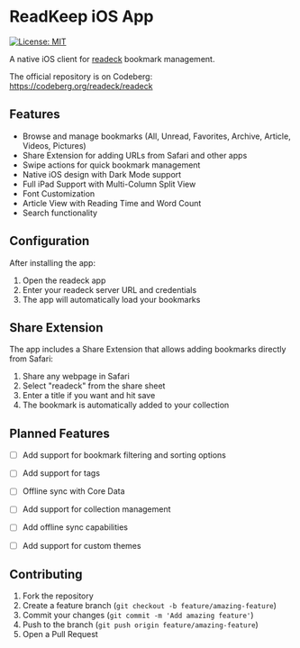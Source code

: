 # ReadKeep iOS App

[![License: MIT](https://img.shields.io/badge/License-MIT-yellow.svg)](https://opensource.org/licenses/MIT)


A native iOS client for [readeck](https://readeck.org) bookmark management.

The official repository is on Codeberg:
https://codeberg.org/readeck/readeck

## Features

- Browse and manage bookmarks (All, Unread, Favorites, Archive, Article, Videos, Pictures)
- Share Extension for adding URLs from Safari and other apps
- Swipe actions for quick bookmark management
- Native iOS design with Dark Mode support
- Full iPad Support with Multi-Column Split View
- Font Customization
- Article View with Reading Time and Word Count
- Search functionality

## Configuration

After installing the app:

1. Open the readeck app
2. Enter your readeck server URL and credentials
3. The app will automatically load your bookmarks


## Share Extension

The app includes a Share Extension that allows adding bookmarks directly from Safari:

1. Share any webpage in Safari
2. Select "readeck" from the share sheet
3. Enter a title if you want and hit save
4. The bookmark is automatically added to your collection

## Planned Features
- [ ] Add support for bookmark filtering and sorting options
- [ ] Add support for tags
- [ ] Offline sync with Core Data
- [ ] Add support for collection management
- [ ] Add offline sync capabilities
- [ ] Add support for custom themes


## Contributing

1. Fork the repository
2. Create a feature branch (`git checkout -b feature/amazing-feature`)
3. Commit your changes (`git commit -m 'Add amazing feature'`)
4. Push to the branch (`git push origin feature/amazing-feature`)
5. Open a Pull Request

